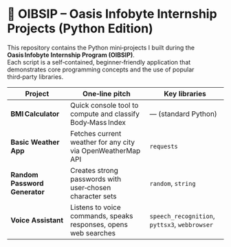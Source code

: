 # 🚀 OIBSIP – Oasis Infobyte Internship Projects (Python Edition)

This repository contains the Python mini‑projects I built during the **Oasis Infobyte Internship Program (OIBSIP)**.  
Each script is a self‑contained, beginner‑friendly application that demonstrates core programming concepts and the use of popular third‑party libraries.

| Project | One‑line pitch | Key libraries |
|---------|----------------|---------------|
| **BMI Calculator** | Quick console tool to compute and classify Body‑Mass Index | — (standard Python) |
| **Basic Weather App** | Fetches current weather for any city via OpenWeatherMap API | `requests` |
| **Random Password Generator** | Creates strong passwords with user‑chosen character sets | `random`, `string` |
| **Voice Assistant** | Listens to voice commands, speaks responses, opens web searches | `speech_recognition`, `pyttsx3`, `webbrowser` |


  
